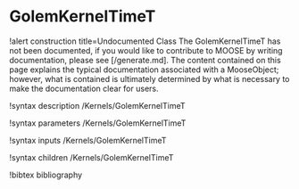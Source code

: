 <!-- MOOSE Documentation Stub: Remove this when content is added. -->

# GolemKernelTimeT

!alert construction title=Undocumented Class
The GolemKernelTimeT has not been documented, if you would like to contribute to MOOSE by
writing documentation, please see [/generate.md]. The content contained on this page explains
the typical documentation associated with a MooseObject; however, what is contained is ultimately
determined by what is necessary to make the documentation clear for users.

!syntax description /Kernels/GolemKernelTimeT

!syntax parameters /Kernels/GolemKernelTimeT

!syntax inputs /Kernels/GolemKernelTimeT

!syntax children /Kernels/GolemKernelTimeT

!bibtex bibliography
